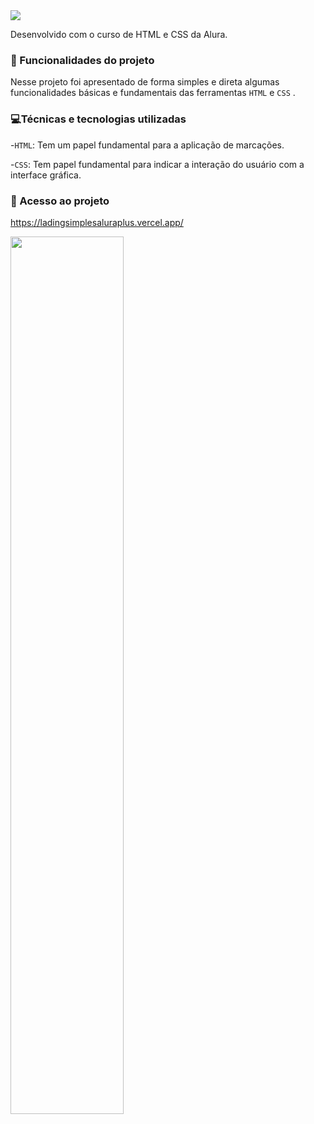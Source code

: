 <img src="https://github.com/nestto/landingsimplesaluraplus/assets/125527244/4b2926e2-0592-46cc-a1ee-f6e6dd98d011">

Desenvolvido com o curso de HTML e CSS da Alura.
### 🔨 Funcionalidades do projeto
Nesse projeto foi apresentado de forma simples e direta algumas funcionalidades básicas e fundamentais das ferramentas `HTML` e `CSS` .
### 💻Técnicas e tecnologias utilizadas

-`HTML`: Tem um papel fundamental para a aplicação de marcações.

-`CSS`: Tem papel fundamental para indicar a interação do usuário com a interface gráfica.

### 📁 Acesso ao projeto
https://ladingsimplesaluraplus.vercel.app/

<img src="https://user-images.githubusercontent.com/125527244/226513514-f7037622-5d42-46b1-b065-efcab1e57d50.png" width="60%">
